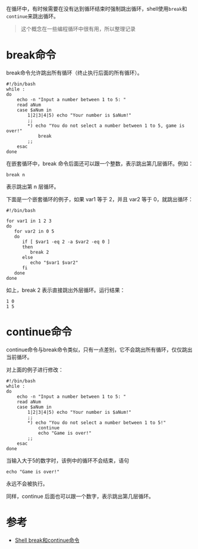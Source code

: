 在循环中，有时候需要在没有达到循环结束时强制跳出循环，shell使用`break`和`continue`来跳出循环。

> 这个概念在一些编程循环中很有用，所以整理记录

# break命令

break命令允许跳出所有循环（终止执行后面的所有循环）。

```
#!/bin/bash
while :
do
    echo -n "Input a number between 1 to 5: "
    read aNum
    case $aNum in
        1|2|3|4|5) echo "Your number is $aNum!"
        ;;
        *) echo "You do not select a number between 1 to 5, game is over!"
            break
        ;;
    esac
done
```

在嵌套循环中，break 命令后面还可以跟一个整数，表示跳出第几层循环。例如： 

```
break n
```

表示跳出第 n 层循环。

下面是一个嵌套循环的例子，如果 var1 等于 2，并且 var2 等于 0，就跳出循环：

```
#!/bin/bash

for var1 in 1 2 3
do
   for var2 in 0 5
   do
      if [ $var1 -eq 2 -a $var2 -eq 0 ]
      then
         break 2
      else
         echo "$var1 $var2"
      fi
   done
done
```

如上，break 2 表示直接跳出外层循环。运行结果：

```
1 0
1 5
```

#  continue命令

continue命令与break命令类似，只有一点差别，它不会跳出所有循环，仅仅跳出当前循环。

对上面的例子进行修改：

```
#!/bin/bash
while :
do
    echo -n "Input a number between 1 to 5: "
    read aNum
    case $aNum in
        1|2|3|4|5) echo "Your number is $aNum!"
        ;;
        *) echo "You do not select a number between 1 to 5!"
            continue
            echo "Game is over!"
        ;;
    esac
done
```

当输入大于5的数字时，该例中的循环不会结束，语句 

```
echo "Game is over!"
```

永远不会被执行。

同样，continue 后面也可以跟一个数字，表示跳出第几层循环。


# 参考

* [Shell break和continue命令](http://c.biancheng.net/cpp/view/7010.html)